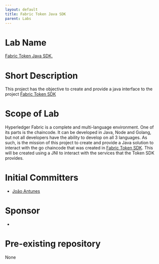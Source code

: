 ```yaml
---
layout: default
title: Fabric Token Java SDK
parent: Labs
---
```

# Lab Name
[Fabric Token Java SDK.](https://github.com/hyperledger-labs/Fabric-Token-Java-SDK)

# Short Description
This project has the objective to create and provide a java interface to the project [Fabric Token SDK](https://github.com/hyperledger-labs/fabric-token-sdk)

# Scope of Lab
Hyperledger Fabric is a complete and multi-language environment. One of its parts is the chaincode. It can be developed in Java, Node and Golang, but not all developers have the ability to develop on all 3 languages.
As such, is the mission of this project to create and provide a Java solution to interact with the go chaincode that was created in [Fabric Token SDK](https://github.com/hyperledger-labs/fabric-token-sdk).
This will be created using a JNI to interact with the services that the Token SDK provides.

# Initial Committers
- [João Antunes](https://github.com/smallestant)

# Sponsor
- 

# Pre-existing repository
None
